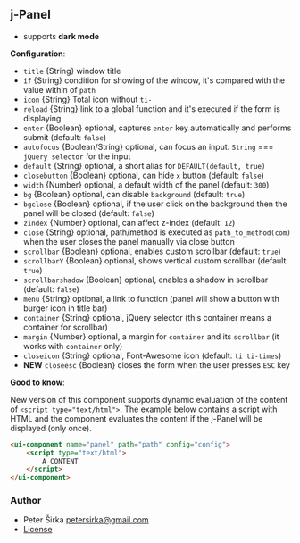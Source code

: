 ## j-Panel

- supports __dark mode__

__Configuration__:

- `title` {String} window title
- `if` {String} condition for showing of the window, it's compared with the value within of `path`
- `icon` {String} Total icon without `ti-`
- `reload` {String} link to a global function and it's executed if the form is displaying
- `enter` {Boolean} optional, captures `enter` key automatically and performs submit (default: `false`)
- `autofocus` {Boolean/String} optional, can focus an input. `String` === `jQuery selector` for the input
- `default` {String} optional, a short alias for `DEFAULT(default, true)`
- `closebutton` {Boolean} optional, can hide `x` button (default: `false`)
- `width` {Number} optional, a default width of the panel (default: `300`)
- `bg` {Boolean} optional, can disable `background` (default: `true`)
- `bgclose` {Boolean} optional, if the user click on the background then the panel will be closed (default: `false`)
- `zindex` {Number} optional, can affect z-index (default: `12`)
- `close` {String} optional, path/method is executed as `path_to_method(com)` when the user closes the panel manually via close button
- `scrollbar` {Boolean} optional, enables custom scrollbar (default: `true`)
- `scrollbarY` {Boolean} optional, shows vertical custom scrollbar (default: `true`)
- `scrollbarshadow` {Boolean} optional, enables a shadow in scrollbar (default: `false`)
- `menu` {String} optional, a link to function (panel will show a button with burger icon in title bar)
- `container` {String} optional, jQuery selector (this container means a container for scrollbar)
- `margin` {Number} optional, a margin for `container` and its `scrollbar` (it works with `container` only)
- `closeicon` {String} optional, Font-Awesome icon (default: `ti ti-times`)
- __NEW__ `closeesc` {Boolean} closes the form when the user presses `ESC` key

__Good to know__:

New version of this component supports dynamic evaluation of the content of `<script type="text/html">`. The example below contains a script with HTML and the component evaluates the content if the j-Panel will be displayed (only once).

```html
<ui-component name="panel" path="path" config="config">
	<script type="text/html">
		A CONTENT
	</script>
</ui-component>
```

### Author

- Peter Širka <petersirka@gmail.com>
- [License](https://www.totaljs.com/license/)